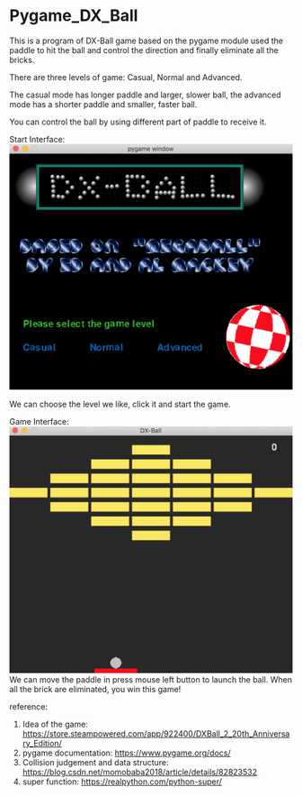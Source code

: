 # Pygame_DX_Ball

This is a program of DX-Ball game based on the pygame module used the paddle to hit the ball and control the direction and finally eliminate all the bricks.

There are three levels of game: Casual, Normal and Advanced.

The casual mode has longer paddle and larger, slower ball, the advanced mode has a shorter paddle and smaller, faster ball.

You can control the ball by using different part of paddle to
receive it.

Start Interface:
![image](https://github.com/niruihao/Pygame_DX_Ball/blob/master/Start_interface.png)

We can choose the level we like, click it and start the game.

Game Interface:
![image](https://github.com/niruihao/Pygame_DX_Ball/blob/master/Game_interface.png)
We can move the paddle in press mouse left button to launch the ball. When all the brick are eliminated, you win this game!


reference:
1. Idea of the game: https://store.steampowered.com/app/922400/DXBall_2_20th_Anniversary_Edition/
2. pygame documentation: https://www.pygame.org/docs/
3. Collision judgement and data structure: https://blog.csdn.net/momobaba2018/article/details/82823532
4. super function: https://realpython.com/python-super/
